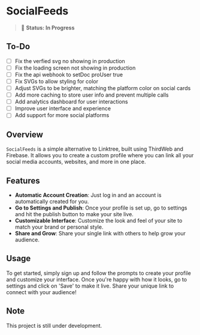 # SocialFeeds

> 🚧 **Status: In Progress**

## To-Do
- [ ] Fix the verfied svg no showing in production
- [ ] Fix the loading screen not showing in production
- [ ] Fix the api webhook to setDoc proUser true
- [ ] Fix SVGs to allow styling for color
- [ ] Adjust SVGs to be brighter, matching the platform color on social cards
- [ ] Add more caching to store user info and prevent multiple calls
- [ ] Add analytics dashboard for user interactions
- [ ] Improve user interface and experience
- [ ] Add support for more social platforms

## Overview

`SocialFeeds` is a simple alternative to Linktree, built using ThirdWeb and Firebase. It allows you to create a custom profile where you can link all your social media accounts, websites, and more in one place.

## Features

- **Automatic Account Creation**: Just log in and an account is automatically created for you.
- **Go to Settings and Publish**: Once your profile is set up, go to settings and hit the publish button to make your site live.
- **Customizable Interface**: Customize the look and feel of your site to match your brand or personal style.
- **Share and Grow**: Share your single link with others to help grow your audience.

## Usage

To get started, simply sign up and follow the prompts to create your profile and customize your interface. Once you're happy with how it looks, go to settings and click on 'Save' to make it live. Share your unique link to connect with your audience!

## Note

This project is still under development.
